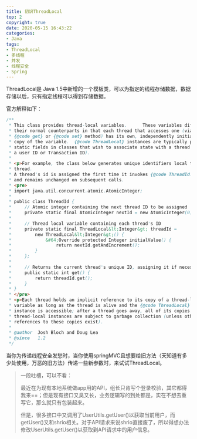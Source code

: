 ```yaml
---
title: 初识ThreadLocal
top: 2
copyright: true
date: 2020-05-15 16:43:22
categories:
- Java
tags:
- ThreadLocal
- 多线程
- 并发
- 线程安全
- Spring
---
```


ThreadLocal是 Java 1.5中新增的一个模板类，可以为指定的线程存储数据，数据存储以后，只有指定线程可以得到存储数据。

<!--more-->

官方解释如下：

```java
/**
 * This class provides thread-local variables.      These variables differ from
 * their normal counterparts in that each thread that accesses one (via its
 * {@code get} or {@code set} method) has its own, independently initialized
 * copy of the variable.  {@code ThreadLocal} instances are typically private
 * static fields in classes that wish to associate state with a thread (e.g.,
 * a user ID or Transaction ID).
 *
 * <p>For example, the class below generates unique identifiers local to each
 * thread.
 * A thread's id is assigned the first time it invokes {@code ThreadId.get()}
 * and remains unchanged on subsequent calls.
 * <pre>
 * import java.util.concurrent.atomic.AtomicInteger;
 *
 * public class ThreadId {
 *     // Atomic integer containing the next thread ID to be assigned
 *     private static final AtomicInteger nextId = new AtomicInteger(0);
 *
 *     // Thread local variable containing each thread's ID
 *     private static final ThreadLocal&lt;Integer&gt; threadId =
 *         new ThreadLocal&lt;Integer&gt;() {
 *             &#64;Override protected Integer initialValue() {
 *                 return nextId.getAndIncrement();
 *         }
 *     };
 *
 *     // Returns the current thread's unique ID, assigning it if necessary
 *     public static int get() {
 *         return threadId.get();
 *     }
 * }
 * </pre>
 * <p>Each thread holds an implicit reference to its copy of a thread-local
 * variable as long as the thread is alive and the {@code ThreadLocal}
 * instance is accessible; after a thread goes away, all of its copies of
 * thread-local instances are subject to garbage collection (unless other
 * references to these copies exist).
 *
 * @author  Josh Bloch and Doug Lea
 * @since   1.2
 */
```

当你为传递线程安全发愁时，当你使用springMVC且想要给旧方法（天知道有多少处使用，万恶的旧方法）传递一些新参数时，来试试ThreadLocal。

> 一段吐槽，可以不看：  
>
> 最近在为现有本地系统做app用的API，组长只肯写个登录校验，其它都得我来==；但是现有接口又臭又长，业务逻辑写的到处都是，实在不想去重写它，那么就只有包装起来。  
>
> 但是，很多接口中又调用了UserUtils.getUser()以获取当前用户，而getUser()又和shrio相关。对于API请求来说shrio直接废了，所以得想办法修改UserUtils.getUser()以获取到API请求中的用户信息。

